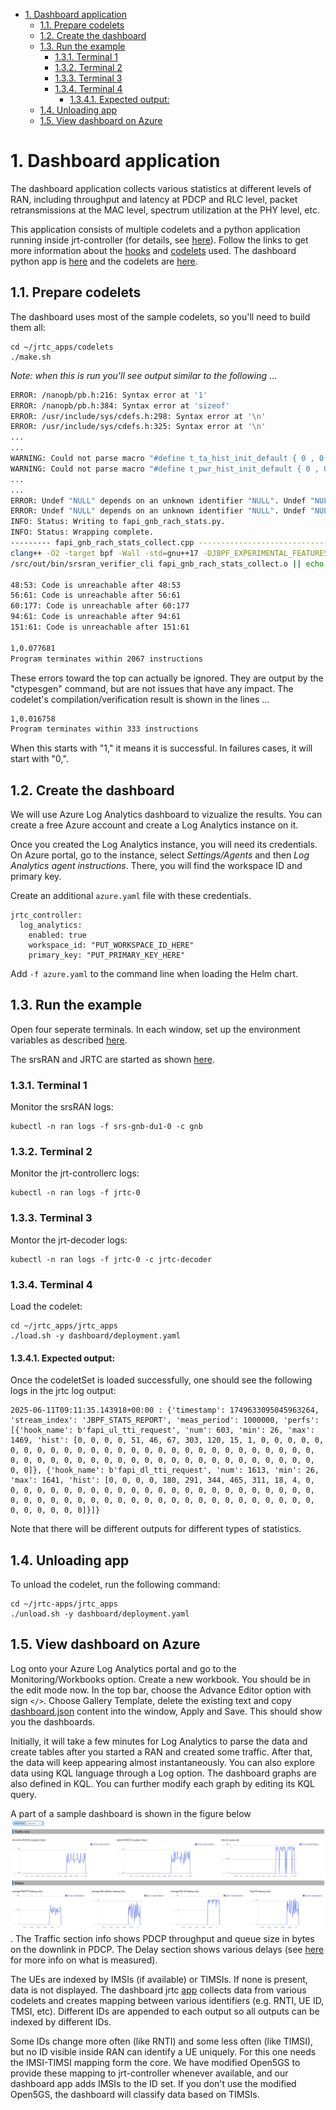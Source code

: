 - [1. Dashboard application](#1-dashboard-application)
  - [1.1. Prepare codelets](#11-prepare-codelets)
  - [1.2. Create the dashboard](#12-create-the-dashboard)
  - [1.3. Run the example](#13-run-the-example)
    - [1.3.1. Terminal 1](#131-terminal-1)
    - [1.3.2. Terminal 2](#132-terminal-2)
    - [1.3.3. Terminal 3](#133-terminal-3)
    - [1.3.4. Terminal 4](#134-terminal-4)
      - [1.3.4.1. Expected output:](#1341-expected-output)
  - [1.4. Unloading app](#14-unloading-app)
  - [1.5. View dashboard on Azure](#15-view-dashboard-on-azure)


# 1. Dashboard application

 
The dashboard application collects various statistics at different levels of RAN, including throughput and latency at PDCP and RLC level, packet retransmissions at the MAC level, spectrum utilization at the PHY level, etc. 

This application consists of multiple codelets and a python application running inside jrt-controller (for details, see [here](../jrtc_apps/dashboard/deployment.yaml)).
Follow the links to get more information about the [hooks](./srsran_hooks.md) and [codelets](./codelets.md) used. 
The dashboard python app is [here](../jrtc_apps/dashboard/dashboard.py) and the codelets are [here](../codelets/).


## 1.1. Prepare codelets

The dashboard uses most of the sample codelets, so you'll need to build them all:
```
cd ~/jrtc_apps/codelets
./make.sh 
```
*Note: when this is run you'll see output similar to the following* ...

```sh
ERROR: /nanopb/pb.h:216: Syntax error at '1'
ERROR: /nanopb/pb.h:384: Syntax error at 'sizeof'
ERROR: /usr/include/sys/cdefs.h:298: Syntax error at '\n'
ERROR: /usr/include/sys/cdefs.h:325: Syntax error at '\n'
...
...
WARNING: Could not parse macro "#define t_ta_hist_init_default { 0 , 0 }"
WARNING: Could not parse macro "#define t_pwr_hist_init_default { 0 , 0 }"
...
...
ERROR: Undef "NULL" depends on an unknown identifier "NULL". Undef "NULL" will not be output
ERROR: Undef "NULL" depends on an unknown identifier "NULL". Undef "NULL" will not be output
INFO: Status: Writing to fapi_gnb_rach_stats.py.
INFO: Status: Wrapping complete.
--------- fapi_gnb_rach_stats_collect.cpp ----------------------------------------------
clang++ -O2 -target bpf -Wall -std=gnu++17 -DJBPF_EXPERIMENTAL_FEATURES -DJBPF_DEBUG_ENABLED -D__x86_64__ -fpermissive -Wno-incompatible-pointer-types -Wno-pedantic  -I/src/out/inc -I/src/include -I/nanopb -I/src/external -I/src/external/fmt/include -I/usr/include/c++/13.2.0 -I/usr/include/c++/13.2.0/x86_64-pc-linux-gnu  -c fapi_gnb_rach_stats_collect.cpp -o fapi_gnb_rach_stats_collect.o
/src/out/bin/srsran_verifier_cli fapi_gnb_rach_stats_collect.o || echo "fapi_gnb_rach_stats_collect.cpp: Failed verification"

48:53: Code is unreachable after 48:53
56:61: Code is unreachable after 56:61
60:177: Code is unreachable after 60:177
94:61: Code is unreachable after 94:61
151:61: Code is unreachable after 151:61

1,0.077681
Program terminates within 2067 instructions
```
These errors toward the top can actually be ignored.  They are output by the "ctypesgen" command, but are not issues that have any impact.  The codelet's compilation/verification result is shown in the lines ...
```sh
1,0.016758
Program terminates within 333 instructions
``` 
When this starts with "1," it means it is successful.  In failures cases, it will start with "0,".



## 1.2. Create the dashboard

We will use Azure Log Analytics dashboard to vizualize the results. 
You can create a free Azure account and create a Log Analytics instance on it. 

Once you created the Log Analytics instance, you will need its credentials. 
On Azure portal, go to the instance, select *Settings/Agents* and then *Log Analytics agent instructions*. 
There, you will find the workspace ID and primary key. 

Create an additional `azure.yaml` file with these credentials. 
```
jrtc_controller:
  log_analytics:
    enabled: true
    workspace_id: "PUT_WORKSPACE_ID_HERE"
    primary_key: "PUT_PRIMARY_KEY_HERE"
```
Add `-f azure.yaml` to the command line when loading the Helm chart. 



## 1.3. Run the example

Open four seperate terminals.
In each window, set up the environment variables as described [here](../README.md#Preparing-the-Environment).

The srsRAN and JRTC are started as shown [here](../README.md#Start-the-srsRAN).

### 1.3.1. Terminal 1

Monitor the srsRAN logs:
```
kubectl -n ran logs -f srs-gnb-du1-0 -c gnb
```

### 1.3.2. Terminal 2

Monitor the jrt-controllerc logs:
```
kubectl -n ran logs -f jrtc-0
```

### 1.3.3. Terminal 3

Montor the jrt-decoder logs:
```
kubectl -n ran logs -f jrtc-0 -c jrtc-decoder
```

### 1.3.4. Terminal 4

Load the codelet:
```
cd ~/jrtc_apps/jrtc_apps
./load.sh -y dashboard/deployment.yaml
```

#### 1.3.4.1. Expected output:

Once the codeletSet is loaded successfully, one should see the following logs in the jrtc log output: 
```
2025-06-11T09:11:35.143918+00:00 : {'timestamp': 1749633095045963264, 'stream_index': 'JBPF_STATS_REPORT', 'meas_period': 1000000, 'perfs': [{'hook_name': b'fapi_ul_tti_request', 'num': 603, 'min': 26, 'max': 1469, 'hist': [0, 0, 0, 0, 51, 46, 67, 303, 120, 15, 1, 0, 0, 0, 0, 0, 0, 0, 0, 0, 0, 0, 0, 0, 0, 0, 0, 0, 0, 0, 0, 0, 0, 0, 0, 0, 0, 0, 0, 0, 0, 0, 0, 0, 0, 0, 0, 0, 0, 0, 0, 0, 0, 0, 0, 0, 0, 0, 0, 0, 0, 0, 0, 0]}, {'hook_name': b'fapi_dl_tti_request', 'num': 1613, 'min': 26, 'max': 1641, 'hist': [0, 0, 0, 0, 180, 291, 344, 465, 311, 18, 4, 0, 0, 0, 0, 0, 0, 0, 0, 0, 0, 0, 0, 0, 0, 0, 0, 0, 0, 0, 0, 0, 0, 0, 0, 0, 0, 0, 0, 0, 0, 0, 0, 0, 0, 0, 0, 0, 0, 0, 0, 0, 0, 0, 0, 0, 0, 0, 0, 0, 0, 0, 0, 0]}]}
```
Note that there will be different outputs for different types of statistics. 



## 1.4. Unloading app

To unload the codelet, run the following command:

```
cd ~/jrtc-apps/jrtc_apps
./unload.sh -y dashboard/deployment.yaml
```




## 1.5. View dashboard on Azure

Log onto your Azure Log Analytics portal and go to the Monitoring/Workbooks option. 
Create a new workbook. You should be in the edit mode now. 
In the top bar, choose the Advance Editor option with sign `</>`. 
Choose Gallery Template, delete the existing text and copy [dashboard.json](../jrtc_apps/dashboard/dashboard.json) content into the window, Apply and Save. 
This should show you the dashboards. 

Initially, it will take a few minutes for Log Analytics to parse the data and create tables after you started a RAN and created some traffic. 
After that, the data will keep appearing almost instantaneously. 
You can also explore data using KQL language through a Log option. 
The dashboard graphs are also defined in KQL. You can further modify each graph by editing its KQL query. 

A part of a sample dashboard is shown in the figure below ![dashboard](./dashboard1.png).
The Traffic section info shows PDCP throughput and queue size in bytes on the downlink in PDCP. 
The Delay section shows various delays (see [here](./srsran_hooks.md) for more info on what is measured).

The UEs are indexed by IMSIs (if available) or TIMSIs. If none is present, data is not displayed. 
The dashboard jrtc [app](../jrtc_apps/dashboard/dashboard.py) collects data from various codelets and creates mapping between various identifiers (e.g. RNTI, UE ID, TMSI, etc).
Different IDs are appended to each output so all outputs can be indexed by different IDs. 

Some IDs change more often (like RNTI) and some less often (like TIMSI), but no ID visible inside RAN can identify a UE uniquely. 
For this one needs the IMSI-TIMSI mapping form the core. 
We have modified Open5GS to provide these mapping to jrt-controller whenever available, and our dashboard app adds IMSIs to the ID set. 
If you don't use the modified Open5GS, the dashboard will classify data based on TIMSIs. 


